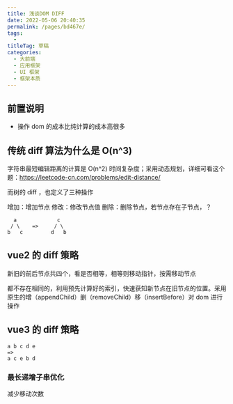 ```yaml
---
title: 浅谈DOM DIFF
date: 2022-05-06 20:40:35
permalink: /pages/bd467e/
tags: 
  - 
titleTag: 草稿
categories: 
  - 大前端
  - 应用框架
  - UI 框架
  - 框架本质
---
```

## 前置说明

- 操作 dom 的成本比纯计算的成本高很多

## 传统 diff 算法为什么是 O(n^3)


字符串最短编辑距离的计算是 O(n^2) 时间复杂度；采用动态规划，详细可看这个题：https://leetcode-cn.com/problems/edit-distance/

而树的 diff ，也定义了三种操作

增加：增加节点
修改：修改节点值
删除：删除节点，若节点存在子节点，？

```
  a             c
 / \    =>     / \
b   c         d   b
```

## vue2 的 diff 策略

新旧的前后节点共四个，看是否相等，相等则移动指针，按需移动节点

都不存在相同的，利用预先计算好的索引，快速获知新节点在旧节点的位置。采用原生的增（appendChild）删（removeChild）移（insertBefore）对 dom 进行操作



## vue3 的 diff 策略

```
a b c d e
=>
a c e b d

```

### 最长递增子串优化

减少移动次数





